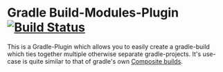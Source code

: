 # Gradle Build-Modules-Plugin [![Build Status](https://travis-ci.org/Argelbargel/gradle-build-modules.svg?branch=master)](https://travis-ci.org/Argelbargel/gradle-build-modules)

This is a Gradle-Plugin which allows you to easily create a gradle-build which ties together multiple otherwise separate 
gradle-projects. It's use-case is quite similar to that of gradle's own [Composite builds](https://docs.gradle.org/current/userguide/composite_builds.html).

 
 